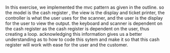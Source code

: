 In this exercise, we implemented the mvc pattern as given in the outline. so the model is the cash register , the view is the display and ticket printer, the controller is what the user uses for the scanner, and the user is the display for the user to view the output. the keyboard and scanner is dependent on the cash register as the cash register is dependent on the user, thus creating a loop. acknowledging this information gives us a better understanding as to how to code this sytem and make it so that this cash register will work with ease for the user and the customer.
